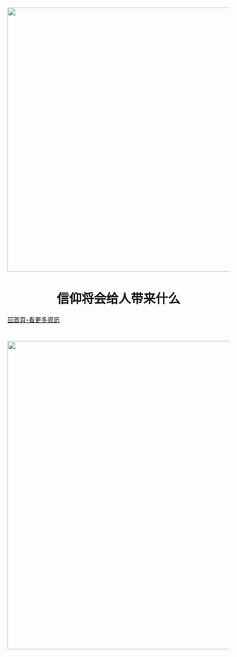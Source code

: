 

<h1 align=center><td><a href="https://github.com/kolee18/lee/edit/master/fang-software.md"><img src="https://github.com/kolee18/lee/blob/master/img/soft.jpg" width="600"></a></td>

  <h1 align=center>信仰将会给人带来什么</h1>  
   <a href=https://git.io/jou>回首頁-看更多資訊</a>
<h1 align=center><img src="https://github.com/kolee18/lee/blob/master/img/2018-07-20_144119.jpg" width=700></h1> 
 
